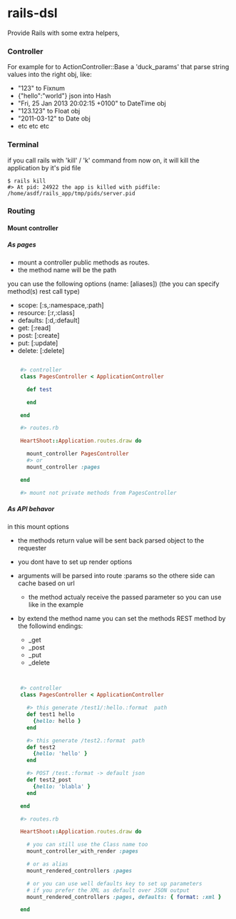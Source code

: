 rails-dsl
=================

Provide Rails with some extra helpers,

### Controller

For example for to ActionController::Base a 'duck_params' that parse string values into the right obj,
like:

* "123" to Fixnum
* {"hello":"world"} json into Hash
* "Fri, 25 Jan 2013 20:02:15 +0100" to DateTime obj
* "123.123" to Float obj
* "2011-03-12" to Date obj
* etc etc etc

### Terminal

if you call rails with 'kill' / 'k' command from now on, it will kill the application by it's pid file

    $ rails kill
    #> At pid: 24922 the app is killed with pidfile: /home/asdf/rails_app/tmp/pids/server.pid


### Routing

#### Mount controller

##### As pages

* mount a controller public methods as routes.
* the method name will be the path

you can use the following options (name: [aliases])
(the you can specify method(s) rest call type)

* scope:    [:s,:namespace,:path]
* resource: [:r,:class]
* defaults: [:d,:default]
* get:      [:read]
* post:     [:create]
* put:      [:update]
* delete:   [:delete]


```ruby

    #> controller
    class PagesController < ApplicationController

      def test

      end

    end

    #> routes.rb

    HeartShoot::Application.routes.draw do

      mount_controller PagesController
      #> or
      mount_controller :pages

    end

    #> mount not private methods from PagesController

```

##### As API behavor

in this mount options

* the methods return value will be sent back parsed object to the requester
* you dont have to set up render options

* arguments will be parsed into route :params so the othere side can cache based on url
    * the method actualy receive the passed parameter so you can use like in the example

* by extend the method name you can set the methods REST method by the followind endings:
    * _get
    * _post
    * _put
    * _delete

```ruby


    #> controller
    class PagesController < ApplicationController

      #> this generate /test1/:hello.:format  path
      def test1 hello
        {hello: hello }
      end

      #> this generate /test2.:format  path
      def test2
        {hello: 'hello' }
      end

      #> POST /test.:format -> default json
      def test2_post
        {hello: 'blabla' }
      end

    end

    #> routes.rb

    HeartShoot::Application.routes.draw do

      # you can still use the Class name too
      mount_controller_with_render :pages

      # or as alias
      mount_rendered_controllers :pages

      # or you can use well defaults key to set up parameters
      # if you prefer the XML as default over JSON output
      mount_rendered_controllers :pages, defaults: { format: :xml }

    end

```

